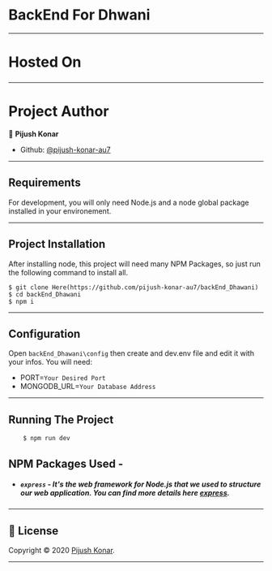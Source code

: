 # BackEnd For Dhwani

---

# Hosted On
### 

---

# Project Author
👤 **Pijush Konar**

- Github: [@pijush-konar-au7](https://github.com/pijush-konar-au7)

---

## Requirements

For development, you will only need Node.js and a node global package installed in your environement.

---

## Project Installation
  After installing node, this project will need many NPM Packages, so just run the following command to install all.

    $ git clone Here(https://github.com/pijush-konar-au7/backEnd_Dhawani)
    $ cd backEnd_Dhawani
    $ npm i

---

## Configuration

Open `backEnd_Dhawani\config` then create and dev.env file and edit it with your infos. You will need:

- PORT=`Your Desired Port`
- MONGODB_URL=`Your Database Address`
---

## Running The Project

```sh
    $ npm run dev
```
## NPM Packages Used -

- ##### `express` - It's the web framework for Node.js that we used to structure our web application. You can find more details here [express](https://www.npmjs.com/package/express).

---

 ## 📝 License

Copyright © 2020 [Pijush Konar](https://github.com/pijush-konar-au7).

---